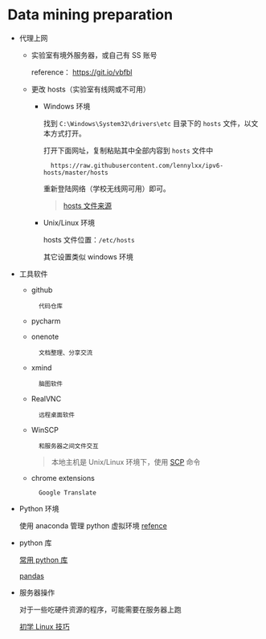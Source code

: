 # Data mining preparation

- 代理上网

    + 实验室有境外服务器，或自己有 SS 账号

        reference： https://git.io/vbfbl

    + 更改 hosts（实验室有线网或不可用）

        * Windows 环境

            找到 `C:\Windows\System32\drivers\etc` 目录下的 `hosts` 文件，以文本方式打开。

            打开下面网址，复制粘贴其中全部内容到 `hosts` 文件中

                https://raw.githubusercontent.com/lennylxx/ipv6-hosts/master/hosts

            重新登陆网络（学校无线网可用）即可。

            > [hosts 文件来源](https://github.com/lennylxx/ipv6-hosts)

        * Unix/Linux 环境

            hosts 文件位置：`/etc/hosts`

            其它设置类似 windows 环境

- 工具软件

    + github

            代码仓库

    + pycharm

    + onenote

            文档整理、分享交流

    + xmind

            脑图软件

    + RealVNC

            远程桌面软件

    + WinSCP

            和服务器之间文件交互

        > 本地主机是 Unix/Linux 环境下，使用 [SCP](https://github.com/luanxxys/linux/blob/master/memo/scp.md) 命令

    + chrome extensions

            Google Translate

+ Python 环境

    使用 anaconda 管理 python 虚拟环境 [refence](https://git.io/vbfx7)

+ python 库

    [常用 python 库](https://git.io/vbfxd)

    [pandas](https://git.io/vbfxA)

+ 服务器操作

    对于一些吃硬件资源的程序，可能需要在服务器上跑

    [初学 Linux 技巧](https://git.io/vbfpw)






